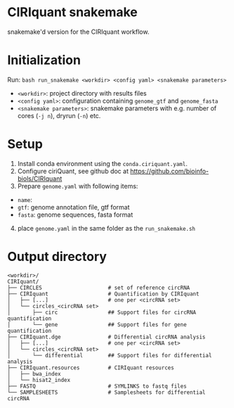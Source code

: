 # CIRIquant snakemake

snakemake'd version for the CIRIquant workflow.

# Initialization

Run:
`bash run_snakemake <workdir> <config yaml> <snakemake parameters>`
- `<workdir>`: project directory with results files
- `<config yaml>`: configuration containing `genome_gtf` and `genome_fasta`
- `<snakemake parameters>`: snakemake parameters with e.g. number of cores (`-j n`), dryrun (`-n`) etc.

# Setup

1. Install conda environment using the `conda.ciriquant.yaml`.
2. Configure ciriQuant, see github doc at https://github.com/bioinfo-biols/CIRIquant
3. Prepare `genome.yaml` with following items:
  - `name`: <project name>
  - `gtf`: genome annotation file, gtf format
  - `fasta`: genome sequences, fasta format
4. place `genome.yaml` in the same folder as the `run_snakemake.sh`

# Output directory

```
<workdir>/
CIRIquant/
├── CIRCLES                     # set of reference circRNA
├── CIRIquant                   # Quantification by CIRIquant
│   ├── [...]                   # one per <circRNA set>
│   └── circles_<circRNA set>
│       ├── circ                ## Support files for circRNA quantification
│       └── gene                ## Support files for gene quantification
├── CIRIquant.dge               # Differential circRNA analysis
│   ├── [...]                   # one per <circRNA set>
│   └── circles_<circRNA set>
│       └── differential        ## Support files for differential analysis
├── CIRIquant.resources         # CIRIquant resources
│   ├── bwa_index
│   └── hisat2_index
├── FASTQ                       # SYMLINKS to fastq files
└── SAMPLESHEETS                # Samplesheets for differential circRNA
```
